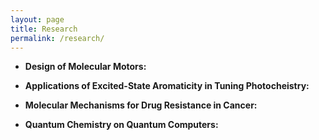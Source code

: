 ```yaml
---
layout: page
title: Research
permalink: /research/
---
```


* <b> Design of Molecular Motors:</b> 

* <b> Applications of Excited-State Aromaticity in Tuning Photocheistry:</b> 

* <b> Molecular Mechanisms for Drug Resistance in Cancer:</b> 

* <b> Quantum Chemistry on Quantum Computers: </b>  



